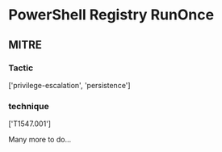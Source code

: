 # PowerShell Registry RunOnce

## MITRE

### Tactic
['privilege-escalation', 'persistence']

### technique
['T1547.001']

Many more to do...
